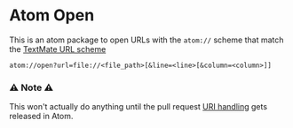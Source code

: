 # Atom Open

This is an atom package to open URLs with the `atom://` scheme that match the [TextMate URL scheme](http://blog.macromates.com/2007/the-textmate-url-scheme/)

```
atom://open?url=file://<file_path>[&line=<line>[&column=<column>]]
```

### ⚠️ Note ⚠️

This won't actually do anything until the pull request [URI handling](https://github.com/atom/atom/pull/11399) gets released in Atom.
